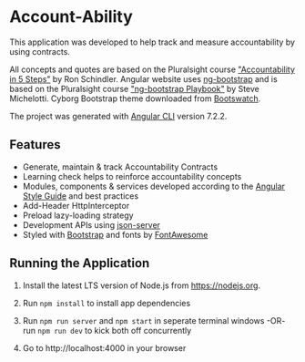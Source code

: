 # Account-Ability

This application was developed to help track and measure accountability by using contracts.

All concepts and quotes are based on the Pluralsight course ["Accountability in 5 Steps"](https://app.pluralsight.com/library/courses/accountability-five-steps) by Ron Schindler. Angular website uses [ng-bootstrap](https://ng-bootstrap.github.io/#/) and is based on the Pluralsight course ["ng-bootstrap Playbook"](https://app.pluralsight.com/library/courses/ng-bootstrap-playbook/) by Steve Michelotti. Cyborg Bootstrap theme downloaded from [Bootswatch](https://bootswatch.com/cyborg/).

The project was generated with [Angular CLI](https://github.com/angular/angular-cli) version 7.2.2.

## Features

* Generate, maintain & track Accountability Contracts
* Learning check helps to reinforce accountability concepts
* Modules, components & services developed according to the [Angular Style Guide](https://angular.io/guide/styleguide) and best practices
* Add-Header HttpInterceptor
* Preload lazy-loading strategy
* Development APIs using [json-server](https://github.com/typicode/json-server)
* Styled with [Bootstrap](https://getbootstrap.com/) and fonts by [FontAwesome](https://fontawesome.com/)

## Running the Application

1. Install the latest LTS version of Node.js from https://nodejs.org.

1. Run `npm install` to install app dependencies

1. Run `npm run server` and `npm start` in seperate terminal windows -OR- run `npm run dev` to kick both off concurrently

1. Go to http://localhost:4000 in your browser
